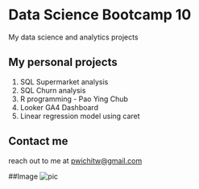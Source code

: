 # Data Science Bootcamp 10
My data science and analytics projects

## My personal projects
1. SQL Supermarket analysis
2. SQL Churn analysis
3. R programming - Pao Ying Chub
4. Looker GA4 Dashboard
5. Linear regression model using caret

## Contact me
reach out to me at pwichitw@gmail.com

##Image
![pic](link)
